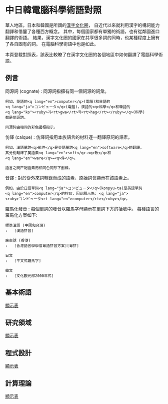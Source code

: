 中日韓電腦科學術語對照
======================

華人地區，日本和韓國是所謂的[漢字文化圈]，
自近代以來就利用漢字的構詞能力翻譯和借鑒了各種西方概念。
其中，每個國家都有單獨的術語，也有從鄰國進口翻譯的術語。
結果，漢字文化圈的國家在共享很多詞的同時，也某種程度上擁有了各自固有的詞。
在電腦科學術語中也是如此。

本頁登載對照表，該表比較瞭了在漢字文化圈的各個地區中如何翻譯了電腦科學術語。

[漢字文化圈]: https://zh.wikipedia.org/wiki/%E6%BC%A2%E5%AD%97%E6%96%87%E5%8C%96%E5%9C%88


例言
----

同源詞 <span lang="en">(cognate)</span>
:   同源詞指擁有同一個詞源的詞彙。

    例如，英語的<q lang="en">computer</q>(電腦)和日語的
    <q lang="ja">コンピュータ</q>(電腦)，漢語的<q>科學</q>和韓語的
    <q lang="ko"><ruby>과<rt>gwa</rt>학<rt>hag</rt></ruby></q>(科學)
    都是同源詞。

    同源詞由相同的彩色邊框指示。

仿譯 <span lang="fr">(calque)</span>
:   仿譯詞指用本族語言的材料逐一翻譯原詞的語素。

    例如，漢語單詞<q>軟件</q>是英語單詞<q lang="en">software</q>的翻譯，
    其分別翻譯了英語素<q lang="en">soft</q>→<q>軟</q>和
    <q lang="en">ware</q>→<q>件</q>。

    語言之間匹配語素用相同色同形下劃線。

音譯
:   對於從外來詞轉錄而成的語素，原始詞會顯示在該語素上。

    例如，由於日語單詞<q lang="ja">コンピュータ</q>(konpyu-ta)是英語單詞
    <q lang="en">computer</q>的抄寫，因此顯示為: <q lang="ja">
    <ruby>コンピュータ<rt lang="en">computer</rt></ruby></q>。

羅馬化發音
:   每個單詞的發音以羅馬字母顯示在單詞下方的括號中。 每種語言的羅馬化方案如下:

    標準漢語 (中國和台灣)
    :   [漢語拼音]

    廣東話 (香港)
    :   [香港語言學學會粵語拼音方案][粵拼]

    日文
    :   [平文式羅馬字]

    韓文
    :   [文化觀光部2000年式]

[漢語拼音]: https://zh.wikipedia.org/wiki/%E6%B1%89%E8%AF%AD%E6%8B%BC%E9%9F%B3
[粵拼]: https://zh.wikipedia.org/wiki/%E9%A6%99%E6%B8%AF%E8%AA%9E%E8%A8%80%E5%AD%B8%E5%AD%B8%E6%9C%83%E7%B2%B5%E8%AA%9E%E6%8B%BC%E9%9F%B3%E6%96%B9%E6%A1%88
[平文式羅馬字]: https://zh.wikipedia.org/wiki/%E5%B9%B3%E6%96%87%E5%BC%8F%E7%BD%97%E9%A9%AC%E5%AD%97
[文化觀光部2000年式]: https://zh.wikipedia.org/wiki/%E6%96%87%E5%8C%96%E8%A7%82%E5%85%89%E9%83%A82000%E5%B9%B4%E5%BC%8F


基本術語
--------

[顯示表](basic.yaml)


研究領域
--------

[顯示表](studies.yaml)


程式設計
--------

[顯示表](programming.yaml)


計算理論
--------

[顯示表](theory-comp.yaml)

